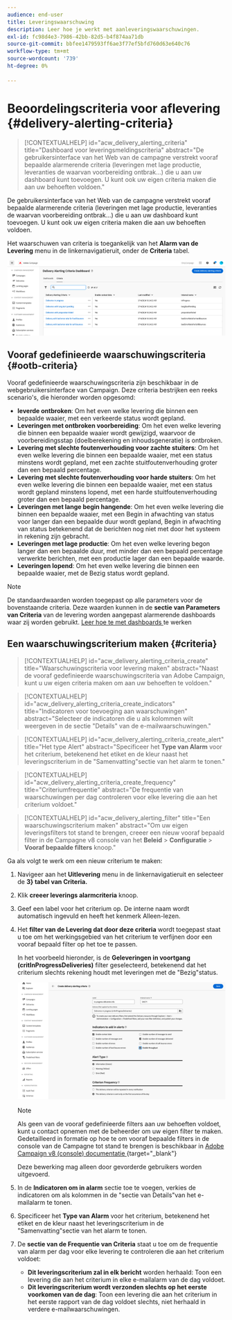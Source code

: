 ```yaml
---
audience: end-user
title: Leveringswaarschuwing
description: Leer hoe je werkt met aanleveringswaarschuwingen.
exl-id: fc98d4e3-7986-42bb-82d5-b4f874aa71db
source-git-commit: bbfee1479593ff6ae3f77ef5bfd760d63e640c76
workflow-type: tm+mt
source-wordcount: '739'
ht-degree: 0%

---
```


# Beoordelingscriteria voor aflevering {#delivery-alerting-criteria}

>[!CONTEXTUALHELP]
>id="acw_delivery_alerting_criteria"
>title="Dashboard voor leveringsmeldingscriteria"
>abstract="De gebruikersinterface van het Web van de campagne verstrekt vooraf bepaalde alarmerende criteria (leveringen met lage productie, leveranties de waarvan voorbereiding ontbrak...) die u aan uw dashboard kunt toevoegen. U kunt ook uw eigen criteria maken die aan uw behoeften voldoen."

De gebruikersinterface van het Web van de campagne verstrekt vooraf bepaalde alarmerende criteria (leveringen met lage productie, leveranties de waarvan voorbereiding ontbrak...) die u aan uw dashboard kunt toevoegen. U kunt ook uw eigen criteria maken die aan uw behoeften voldoen.

Het waarschuwen van criteria is toegankelijk van het **Alarm van de Levering** menu in de linkernavigatieruit, onder de **Criteria** tabel.

![](assets/alerting-criteria-list.png)

## Vooraf gedefinieerde waarschuwingscriteria {#ootb-criteria}

Vooraf gedefinieerde waarschuwingscriteria zijn beschikbaar in de webgebruikersinterface van Campaign. Deze criteria bestrijken een reeks scenario&#39;s, die hieronder worden opgesomd:

* **leverde ontbroken**: Om het even welke levering die binnen een bepaalde waaier, met een verkeerde status wordt gepland.
* **Leveringen met ontbroken voorbereiding**: Om het even welke levering die binnen een bepaalde waaier wordt gewijzigd, waarvoor de voorbereidingsstap (doelberekening en inhoudsgeneratie) is ontbroken.
* **Levering met slechte foutenverhouding voor zachte stuiters**: Om het even welke levering die binnen een bepaalde waaier, met een status minstens wordt gepland, met een zachte stuitfoutenverhouding groter dan een bepaald percentage.
* **Levering met slechte foutenverhouding voor harde stuiters**: Om het even welke levering die binnen een bepaalde waaier, met een status wordt gepland minstens lopend, met een harde stuitfoutenverhouding groter dan een bepaald percentage.
* **Leveringen met lange begin hangende**: Om het even welke levering die binnen een bepaalde waaier, met een Begin in afwachting van status voor langer dan een bepaalde duur wordt gepland, Begin in afwachting van status betekenend dat de berichten nog niet met door het systeem in rekening zijn gebracht.
* **Leveringen met lage productie**: Om het even welke levering begon langer dan een bepaalde duur, met minder dan een bepaald percentage verwerkte berichten, met een productie lager dan een bepaalde waarde.
* **Leveringen lopend**: Om het even welke levering die binnen een bepaalde waaier, met de Bezig status wordt gepland.

>[!NOTE]
>
>De standaardwaarden worden toegepast op alle parameters voor de bovenstaande criteria. Deze waarden kunnen in de **sectie van Parameters van Criteria** van de levering worden aangepast alarmerende dashboards waar zij worden gebruikt. [ Leer hoe te met dashboards ](../msg/delivery-alerting-dashboards.md) te werken

## Een waarschuwingscriterium maken {#criteria}

>[!CONTEXTUALHELP]
>id="acw_delivery_alerting_criteria_create"
>title="Waarschuwingscriteria voor levering maken"
>abstract="Naast de vooraf gedefinieerde waarschuwingscriteria van Adobe Campaign, kunt u uw eigen criteria maken om aan uw behoeften te voldoen."

>[!CONTEXTUALHELP]
>id="acw_delivery_alerting_criteria_create_indicators"
>title="Indicatoren voor toevoeging aan waarschuwingen"
>abstract="Selecteer de indicatoren die u als kolommen wilt weergeven in de sectie &quot;Details&quot; van de e-mailwaarschuwingen."

>[!CONTEXTUALHELP]
>id="acw_delivery_alerting_criteria_create_alert"
>title="Het type Alert"
>abstract="Specificeer het **Type van Alarm** voor het criterium, betekenend het etiket en de kleur naast het leveringscriterium in de &quot;Samenvatting&quot;sectie van het alarm te tonen."

>[!CONTEXTUALHELP]
>id="acw_delivery_alerting_criteria_create_frequency"
>title="Criteriumfrequentie"
>abstract="De frequentie van waarschuwingen per dag controleren voor elke levering die aan het criterium voldoet."

>[!CONTEXTUALHELP]
>id="acw_delivery_alerting_filter"
>title="Een waarschuwingscriterium maken"
>abstract="Om uw eigen leveringsfilters tot stand te brengen, creeer een nieuw vooraf bepaald filter in de Campagne v8 console van het **Beleid** > **Configuratie** > **Vooraf bepaalde filters** knoop."

Ga als volgt te werk om een nieuw criterium te maken:

1. Navigeer aan het **Uitlevering** menu in de linkernavigatieruit en selecteer de **3} tabel van Criteria.**
1. Klik **creeer leverings alarmcriteria** knoop.
1. Geef een label voor het criterium op. De interne naam wordt automatisch ingevuld en heeft het kenmerk Alleen-lezen.
1. Het **filter van de Levering dat door deze criteria** wordt toegepast staat u toe om het werkingsgebied van het criterium te verfijnen door een vooraf bepaald filter op het toe te passen.

   In het voorbeeld hieronder, is de **Geleveringen in voortgang (critInProgressDeliveries)** filter geselecteerd, betekenend dat het criterium slechts rekening houdt met leveringen met de &quot;Bezig&quot;status.

   ![](assets/alerting-criteria-properties.png)

   >[!NOTE]
   >
   >Als geen van de vooraf gedefinieerde filters aan uw behoeften voldoet, kunt u contact opnemen met de beheerder om uw eigen filter te maken.  Gedetailleerd in formatie op hoe te om vooraf bepaalde filters in de console van de Campagne tot stand te brengen is beschikbaar in [ Adobe Campaign v8 (console) documentatie ](https://experienceleague.adobe.com/en/docs/campaign/campaign-v8/audience/create-audiences/create-filters) {target="_blank"}
   >
   >Deze bewerking mag alleen door gevorderde gebruikers worden uitgevoerd.

1. In de **Indicatoren om in alarm** sectie toe te voegen, verkies de indicatoren om als kolommen in de &quot;sectie van Details&quot;van het e-mailalarm te tonen.

1. Specificeer het **Type van Alarm** voor het criterium, betekenend het etiket en de kleur naast het leveringscriterium in de &quot;Samenvatting&quot;sectie van het alarm te tonen.

1. De **sectie van de Frequentie van Criteria** staat u toe om de frequentie van alarm per dag voor elke levering te controleren die aan het criterium voldoet:

   * **Dit leveringscriterium zal in elk bericht** worden herhaald: Toon een levering die aan het criterium in elke e-mailalarm van de dag voldoet.
   * **Dit leveringscriterium wordt verzonden slechts op het eerste voorkomen van de dag**: Toon een levering die aan het criterium in het eerste rapport van de dag voldoet slechts, niet herhaald in verdere e-mailwaarschuwingen.
